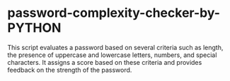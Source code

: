 # password-complexity-checker-by-PYTHON
This script evaluates a password based on several criteria such as length, the presence of uppercase and lowercase letters, numbers, and special characters. It assigns a score based on these criteria and provides feedback on the strength of the password.
